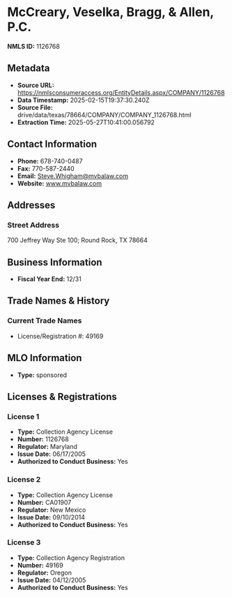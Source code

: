 # McCreary, Veselka, Bragg, & Allen, P.C.

**NMLS ID:** 1126768

## Metadata
- **Source URL:** https://nmlsconsumeraccess.org/EntityDetails.aspx/COMPANY/1126768
- **Data Timestamp:** 2025-02-15T19:37:30.240Z
- **Source File:** drive/data/texas/78664/COMPANY/COMPANY_1126768.html
- **Extraction Time:** 2025-05-27T10:41:00.056792

## Contact Information
- **Phone:** 678-740-0487
- **Fax:** 770-587-2440
- **Email:** Steve.Whigham@mvbalaw.com
- **Website:** www.mvbalaw.com

## Addresses
### Street Address
700 Jeffrey Way Ste 100; Round Rock, TX 78664

## Business Information
- **Fiscal Year End:** 12/31

## Trade Names & History
### Current Trade Names
- License/Registration #: 49169

## MLO Information
- **Type:** sponsored

## Licenses & Registrations

### License 1
- **Type:** Collection Agency License
- **Number:** 1126768
- **Regulator:** Maryland
- **Issue Date:** 06/17/2005
- **Authorized to Conduct Business:** Yes

### License 2
- **Type:** Collection Agency License
- **Number:** CA01907
- **Regulator:** New Mexico
- **Issue Date:** 09/10/2014
- **Authorized to Conduct Business:** Yes

### License 3
- **Type:** Collection Agency Registration
- **Number:** 49169
- **Regulator:** Oregon
- **Issue Date:** 04/12/2005
- **Authorized to Conduct Business:** Yes
